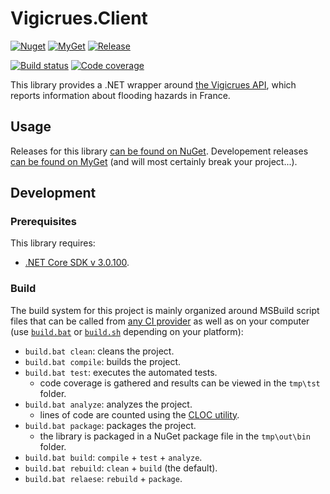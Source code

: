 # Vigicrues.Client
[![Nuget](https://img.shields.io/nuget/v/Vigicrues.Client?logo=nuget)](https://www.nuget.org/packages/Vigicrues.Client/)
[![MyGet](https://img.shields.io/myget/mcartoixa/vpre/Vigicrues.Client)](https://www.myget.org/feed/mcartoixa/package/nuget/Vigicrues.Client)
[![Release](https://badgen.net/github/release/mcartoixa/Vigicrues.Client?icon=github)](https://github.com/mcartoixa/Vigicrues.Client/releases)

[![Build status](https://ci.appveyor.com/api/projects/status/dxhegfa9ow48axtn?svg=true)](https://ci.appveyor.com/project/mcartoixa/vigicrues-client)
[![Code coverage](https://codecov.io/gh/mcartoixa/Vigicrues.Client/branch/main/graph/badge.svg)](https://codecov.io/gh/mcartoixa/Vigicrues.Client)

This library provides a .NET wrapper around [the Vigicrues API](https://www.vigicrues.gouv.fr/services/1/), which reports information about flooding hazards in France.

## Usage
Releases for this library [can be found on NuGet](https://www.nuget.org/packages/Vigicrues.Client/). Developement releases [can be found on MyGet](https://www.myget.org/feed/mcartoixa/package/nuget/Vigicrues.Client) (and will most certainly break your project...).

## Development
### Prerequisites
This library requires:
* [.NET Core SDK v 3.0.100](https://dotnet.microsoft.com/download/visual-studio-sdks).

### Build
The build system for this project is mainly organized around MSBuild script files that can be called from [any CI provider](appveyorl.yml) as well as on your computer (use [`build.bat`](build.bat) or [`build.sh`](build.sh) depending on your platform):
* `build.bat clean`: cleans the project.
* `build.bat compile`: builds the project.
* `build.bat test`: executes the automated tests.
  * code coverage is gathered and results can be viewed in the `tmp\tst` folder.
* `build.bat analyze`: analyzes the project.
  * lines of code are counted using the [CLOC utility](https://github.com/AlDanial/cloc).
* `build.bat package`: packages the project.
  * the library is packaged in a NuGet package file in the `tmp\out\bin` folder.
* `build.bat build`: `compile` + `test`  + `analyze`.
* `build.bat rebuild`: `clean` + `build` (the default).
* `build.bat relaese`: `rebuild` + `package`.
